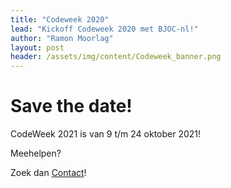 ```yaml
---
title: "Codeweek 2020"
lead: "Kickoff Codeweek 2020 met BJOC-nl!"
author: "Ramon Moorlag"
layout: post
header: /assets/img/content/Codeweek_banner.png
---
```

# Save the date! 

CodeWeek 2021 is van 9 t/m 24 oktober 2021! 

Meehelpen? 

Zoek dan [Contact](https://ieni.org/over-ons)! 
